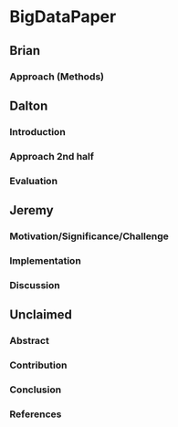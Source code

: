 # BigDataPaper

## Brian
### Approach (Methods)

## Dalton
### Introduction
### Approach 2nd half
### Evaluation

## Jeremy
### Motivation/Significance/Challenge
### Implementation
### Discussion

## Unclaimed
### Abstract
### Contribution
### Conclusion
### References

